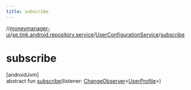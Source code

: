 ```yaml
---
title: subscribe
---
```

//[moneymanager-ui](../../../index.html)/[se.tink.android.repository.service](../index.html)/[UserConfigurationService](index.html)/[subscribe](subscribe.html)



# subscribe



[androidJvm]\
abstract fun [subscribe](subscribe.html)(listener: [ChangeObserver](../../com.tink.service.observer/-change-observer/index.html)&lt;[UserProfile](../../com.tink.model.user/-user-profile/index.html)&gt;)




